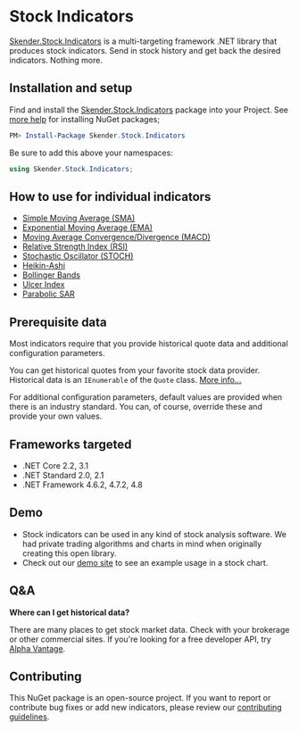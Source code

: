 # Stock Indicators

[Skender.Stock.Indicators](https://www.nuget.org/packages/Skender.Stock.Indicators) is a multi-targeting framework .NET library that produces stock indicators.  Send in stock history and get back the desired indicators.  Nothing more.

## Installation and setup

Find and install the [Skender.Stock.Indicators](https://www.nuget.org/packages/Skender.Stock.Indicators) package into your Project.  See [more help](https://www.google.com/search?q=install+nuget+package) for installing NuGet packages;

``` PowerShell
PM> Install-Package Skender.Stock.Indicators
```

Be sure to add this above your namespaces:

``` C#
using Skender.Stock.Indicators;
```

## How to use for individual indicators

- [Simple Moving Average (SMA)](/Indicators/Sma/README.md)
- [Exponential Moving Average (EMA)](/Indicators/Ema/README.md)
- [Moving Average Convergence/Divergence (MACD)](/Indicators/Macd/README.md)
- [Relative Strength Index (RSI)](/Indicators/Rsi/README.md)
- [Stochastic Oscillator (STOCH)](/Indicators/Stoch/README.md)
- [Heikin-Ashi](/Indicators/HeikinAshi/README.md)
- [Bollinger Bands](/Indicators/BollingerBands/README.md)
- [Ulcer Index](/Indicators/Ulcer/README.md)
- [Parabolic SAR](/Indicators/ParabolicSar/README.md)

## Prerequisite data

Most indicators require that you provide historical quote data and additional configuration parameters.

You can get historical quotes from your favorite stock data provider.
Historical data is an `IEnumerable` of the `Quote` class.  [More info...](/Indicators/GUIDE.md#Quotes)

For additional configuration parameters, default values are provided when there is an industry standard.
You can, of course, override these and provide your own values.

## Frameworks targeted

- .NET Core 2.2, 3.1
- .NET Standard 2.0, 2.1
- .NET Framework 4.6.2, 4.7.2, 4.8

## Demo

- Stock indicators can be used in any kind of stock analysis software.  We had private trading algorithms and charts in mind when originally creating this open library.
- Check out our [demo site](https://stock-charts.azurewebsites.net/) to see an example usage in a stock chart.

## Q&A

**Where can I get historical data?**

There are many places to get stock market data.  Check with your brokerage or other commercial sites.  If you're looking for a free developer API, try [Alpha Vantage](https://www.alphavantage.co).

## Contributing

This NuGet package is an open-source project.  If you want to report or contribute bug fixes or add new indicators, please review our [contributing guidelines](CONTRIBUTING.md).
